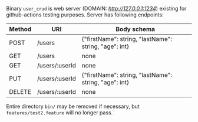 Binary `user_crud` is web server (DOMAIN: _http://127.0.0.1:1234_) existing for github-actions testing purposes. Server has following endpoints:

| Method   | URI            | Body schema                                           |
| -------- | -------------- | ----------------------------------------------------  |
| POST     | /users         | {"firstName": string, "lastName": string, "age": int} |
| GET      | /users         | none                                                  |
| GET      | /users/:userId | none                                                  |
| PUT      | /users/:userId | {"firstName": string, "lastName": string, "age": int} |
| DELETE   | /users/:userId | none                                                  |


Entire directory `bin/` may be removed if necessary, but `features/test2.feature` will no longer pass.
